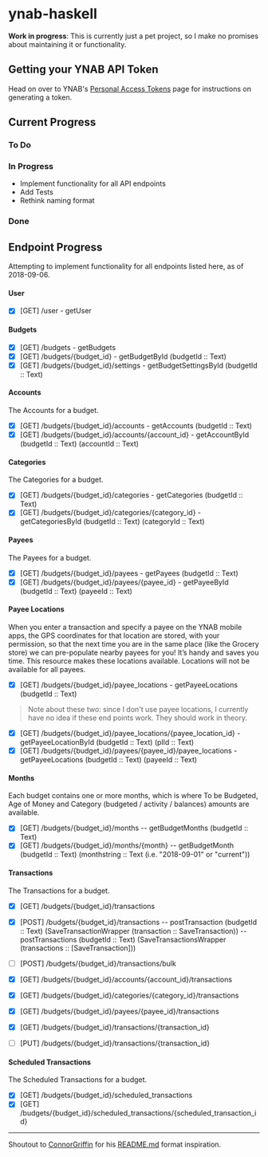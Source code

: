 # ynab-haskell

**Work in progress**: This is currently just a pet project, so I make no
promises about maintaining it or functionality.

## Getting your YNAB API Token
Head on over to YNAB's [Personal Access Tokens](https://api.youneedabudget.com/#personal-access-tokens) page for
instructions on generating a token.

## Current Progress

### To Do

### In Progress
- Implement functionality for all API endpoints
- Add Tests
- Rethink naming format

### Done


## Endpoint Progress
Attempting to implement functionality for all endpoints listed here, as of 2018-09-06.

#### User
- [x] [GET] /user - getUser

#### Budgets
- [x] [GET] /budgets - getBudgets
- [x] [GET] /budgets/{budget_id} - getBudgetById (budgetId :: Text)
- [x] [GET] /budgets/{budget_id}/settings - getBudgetSettingsById (budgetId :: Text)

#### Accounts
The Accounts for a budget.

- [x] [GET] /budgets/{budget_id}/accounts - getAccounts (budgetId :: Text)
- [x] [GET] /budgets/{budget_id}/accounts/{account_id} - getAccountById (budgetId :: Text) (accountId :: Text)

#### Categories
The Categories for a budget.

- [x] [GET] /budgets/{budget_id}/categories - getCategories (budgetId :: Text)
- [x] [GET] /budgets/{budget_id}/categories/{category_id} - getCategoriesById (budgetId :: Text) (categoryId :: Text)

#### Payees
The Payees for a budget.

- [x] [GET] /budgets/{budget_id}/payees - getPayees (budgetId :: Text)
- [x] [GET] /budgets/{budget_id}/payees/{payee_id} - getPayeeById (budgetId :: Text) (payeeId :: Text)

#### Payee Locations
When you enter a transaction and specify a payee on the YNAB mobile apps, the GPS coordinates for that location are stored, with your permission, so that the next time you are in the same place (like the Grocery store) we can pre-populate nearby payees for you! It’s handy and saves you time. This resource makes these locations available. Locations will not be available for all payees.

- [x] [GET] /budgets/{budget_id}/payee_locations - getPayeeLocations (budgetId :: Text)

> Note about these two: since I don't use payee locations, I currently have no idea if these end points work. They should work in theory.

- [x] [GET] /budgets/{budget_id}/payee_locations/{payee_location_id} - getPayeeLocationById (budgetId :: Text) (plId :: Text)
- [x] [GET] /budgets/{budget_id}/payees/{payee_id}/payee_locations - getPayeeLocations (budgetId :: Text) (payeeId :: Text)

#### Months
Each budget contains one or more months, which is where To be Budgeted, Age of Money and Category (budgeted / activity / balances) amounts are available.

- [x] [GET] /budgets/{budget_id}/months -- getBudgetMonths (budgetId :: Text)
- [x] [GET] /budgets/{budget_id}/months/{month} -- getBudgetMonth (budgetId :: Text) (monthstring :: Text (i.e. "2018-09-01" or "current"))

#### Transactions
The Transactions for a budget.

- [x] [GET] /budgets/{budget_id}/transactions
- [x] [POST] /budgets/{budget_id}/transactions
        -- postTransaction (budgetId :: Text) (SaveTransactionWrapper (transaction :: SaveTransaction))
        -- postTransactions (budgetId :: Text) (SaveTransactionsWrapper (transactions :: [SaveTransaction]))


- [ ] [POST] /budgets/{budget_id}/transactions/bulk

- [x] [GET] /budgets/{budget_id}/accounts/{account_id}/transactions

- [x] [GET] /budgets/{budget_id}/categories/{category_id}/transactions

- [x] [GET] /budgets/{budget_id}/payees/{payee_id}/transactions

- [x] [GET] /budgets/{budget_id}/transactions/{transaction_id}
- [ ] [PUT] /budgets/{budget_id}/transactions/{transaction_id}

#### Scheduled Transactions
The Scheduled Transactions for a budget.

- [x] [GET] /budgets/{budget_id}/scheduled_transactions
- [x] [GET] /budgets/{budget_id}/scheduled_transactions/{scheduled_transaction_id}

---
Shoutout to [ConnorGriffin](https://github.com/ConnorGriffin/) for his [README.md](https://github.com/ConnorGriffin/Posh-YNAB) format inspiration.
